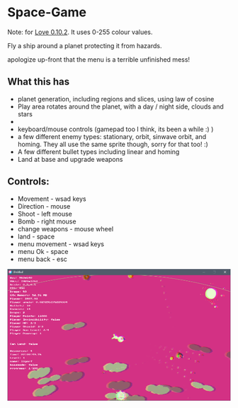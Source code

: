 # Space-Game

Note: for [Love 0.10.2](https://github.com/love2d/love/releases/tag/0.10.2).  It uses 0-255 colour values.

Fly a ship around a planet protecting it from hazards.

apologize up-front that the menu is a terrible unfinished mess!

## What this has
- planet generation, including regions and slices, using law of cosine
- Play area rotates around the planet, with a day / night side, clouds and stars
- 
- keyboard/mouse controls (gamepad too I think, its been a while :)  )
- a few different enemy types: stationary, orbit, sinwave orbit, and homing.  They all use the same sprite though, sorry for that too! :)
- A few different bullet types including linear and homing
- Land at base and upgrade weapons

## Controls:
- Movement - wsad keys
- Direction - mouse
- Shoot - left mouse
- Bomb - right mouse
- change weapons - mouse wheel
- land - space
- menu movement - wsad keys
- menu Ok - space
- menu back - esc

![screenshot](./screenshot1.png)

